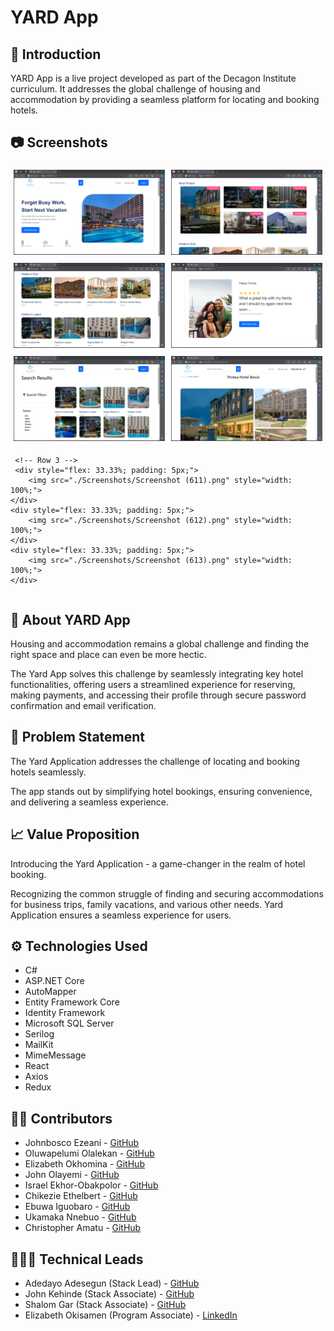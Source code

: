 # YARD App

## 🚀 Introduction
YARD App is a live project developed as part of the Decagon Institute curriculum. It addresses the global challenge of housing and accommodation by providing a seamless platform for locating and booking hotels.

## 📷 Screenshots
<div style="display: flex; flex-wrap: wrap;">
    <div style="flex: 33.33%; padding: 5px;">
        <img src="./Screenshots/Screenshot (598).png" style="width: 100%;">
    </div>
    <div style="flex: 33.33%; padding: 5px;">
        <img src="./Screenshots/Screenshot (599).png" style="width: 100%;">
    </div>
    <div style="flex: 33.33%; padding: 5px;">
        <img src="./Screenshots/Screenshot (600).png" style="width: 100%;">
    </div>
    <!-- Row 2 -->
     <div style="flex: 33.33%; padding: 5px;">
        <img src="./Screenshots/Screenshot (602).png" style="width: 100%;">
    </div>
    <div style="flex: 33.33%; padding: 5px;">
        <img src="./Screenshots/Screenshot (603).png" style="width: 100%;">
    </div>
    <div style="flex: 33.33%; padding: 5px;">
        <img src="./Screenshots/Screenshot (606).png" style="width: 100%;">
    </div>

     <!-- Row 3 -->
     <div style="flex: 33.33%; padding: 5px;">
        <img src="./Screenshots/Screenshot (611).png" style="width: 100%;">
    </div>
    <div style="flex: 33.33%; padding: 5px;">
        <img src="./Screenshots/Screenshot (612).png" style="width: 100%;">
    </div>
    <div style="flex: 33.33%; padding: 5px;">
        <img src="./Screenshots/Screenshot (613).png" style="width: 100%;">
    </div>
</div>


## 📜 About YARD App
Housing and accommodation remains a global challenge and finding the right space and place can even be more hectic.

The Yard App solves this challenge by seamlessly integrating key hotel functionalities, offering users a streamlined experience for reserving, making payments, and accessing their profile through secure password confirmation and email verification.

## 💭 Problem Statement
The Yard Application addresses the challenge of locating and booking hotels seamlessly.

The app stands out by simplifying hotel bookings, ensuring convenience, and delivering a seamless experience.

## 📈 Value Proposition
Introducing the Yard Application - a game-changer in the realm of hotel booking.

Recognizing the common struggle of finding and securing accommodations for business trips, family vacations, and various other needs. Yard Application ensures a seamless experience for users.

## ⚙️ Technologies Used
- C#
- ASP.NET Core
- AutoMapper
- Entity Framework Core
- Identity Framework
- Microsoft SQL Server
- Serilog
- MailKit
- MimeMessage
- React
- Axios
- Redux

## 🤝🏽 Contributors
- Johnbosco Ezeani - [GitHub](https://github.com/JohnboscoEzeani)
- Oluwapelumi Olalekan - [GitHub](https://github.com/pelumi-guy)
- Elizabeth Okhomina - [GitHub](https://github.com/okhominalizzy)
- John Olayemi - [GitHub](https://github.com/Johnayo7)
- Israel Ekhor-Obakpolor - [GitHub](https://github.com/israelobk)
- Chikezie Ethelbert - [GitHub](https://github.com/Ethelbert-C)
- Ebuwa Iguobaro - [GitHub](https://github.com/JuliaEbuwa)
- Ukamaka Nnebuo - [GitHub](https://github.com/nnebuoukamaka)
- Christopher Amatu - [GitHub](https://github.com/Christox1)

## 🧑🏾‍✈️ Technical Leads
- Adedayo Adesegun (Stack Lead) - [GitHub](https://github.com/Adedayo-A)
- John Kehinde (Stack Associate) - [GitHub](https://github.com/PrinceJK)
- Shalom Gar (Stack Associate) - [GitHub](https://github.com/mistagar)
- Elizabeth Okisamen (Program Associate) - [LinkedIn](https://www.linkedin.com/in/elizabeth-okisamen/)
